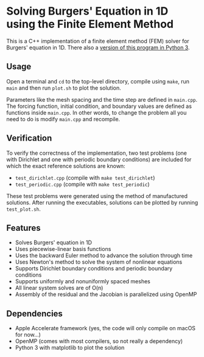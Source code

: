 # Solving Burgers' Equation in 1D using the Finite Element Method

This is a C++ implementation of a finite element method (FEM) solver for Burgers' equation in 1D. There also a [version of this program in Python 3](https://github.com/michelrobijns/pyBurgersFEM).

## Usage

Open a terminal and `cd` to the top-level directory, compile using `make`, run `main` and then run `plot.sh` to plot the solution.

Parameters like the mesh spacing and the time step are defined in `main.cpp`. The forcing function, initial condition, and boundary values are defined as functions inside `main.cpp`. In other words, to change the problem all you need to do is modify `main.cpp` and recompile.

## Verification

To verify the correctness of the implementation, two test problems (one with Dirichlet and one with periodic boundary conditions) are included for which the exact reference solutions are known:

* `test_dirichlet.cpp` (compile with `make test_dirichlet`)
* `test_periodic.cpp` (compile with `make test_periodic`)

These test problems were generated using the method of manufactured solutions. After running the executables, solutions can be plotted by running `test_plot.sh`.

## Features

* Solves Burgers' equation in 1D
* Uses piecewise-linear basis functions
* Uses the backward Euler method to advance the solution through time
* Uses Newton's method to solve the system of nonlinear equations
* Supports Dirichlet boundary conditions and periodic boundary conditions
* Supports uniformly and nonuniformly spaced meshes
* All linear system solves are of O(n)
* Assembly of the residual and the Jacobian is parallelized using OpenMP

## Dependencies

* Apple Accelerate framework (yes, the code will only compile on macOS for now...)
* OpenMP (comes with most compilers, so not really a dependency)
* Python 3 with matplotlib to plot the solution
